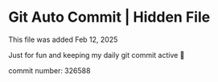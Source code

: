 # Git Auto Commit | Hidden File

This file was added Feb 12, 2025

Just for fun and keeping my daily git commit active 🤪

commit number: 326588
